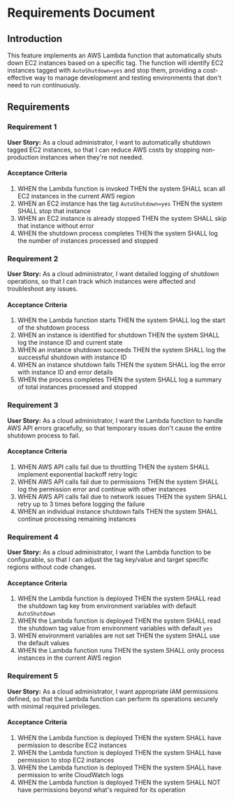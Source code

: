 # Requirements Document

## Introduction

This feature implements an AWS Lambda function that automatically shuts down EC2 instances based on a specific tag. The function will identify EC2 instances tagged with `AutoShutdown=yes` and stop them, providing a cost-effective way to manage development and testing environments that don't need to run continuously.

## Requirements

### Requirement 1

**User Story:** As a cloud administrator, I want to automatically shutdown tagged EC2 instances, so that I can reduce AWS costs by stopping non-production instances when they're not needed.

#### Acceptance Criteria

1. WHEN the Lambda function is invoked THEN the system SHALL scan all EC2 instances in the current AWS region
2. WHEN an EC2 instance has the tag `AutoShutdown=yes` THEN the system SHALL stop that instance
3. WHEN an EC2 instance is already stopped THEN the system SHALL skip that instance without error
4. WHEN the shutdown process completes THEN the system SHALL log the number of instances processed and stopped

### Requirement 2

**User Story:** As a cloud administrator, I want detailed logging of shutdown operations, so that I can track which instances were affected and troubleshoot any issues.

#### Acceptance Criteria

1. WHEN the Lambda function starts THEN the system SHALL log the start of the shutdown process
2. WHEN an instance is identified for shutdown THEN the system SHALL log the instance ID and current state
3. WHEN an instance shutdown succeeds THEN the system SHALL log the successful shutdown with instance ID
4. WHEN an instance shutdown fails THEN the system SHALL log the error with instance ID and error details
5. WHEN the process completes THEN the system SHALL log a summary of total instances processed and stopped

### Requirement 3

**User Story:** As a cloud administrator, I want the Lambda function to handle AWS API errors gracefully, so that temporary issues don't cause the entire shutdown process to fail.

#### Acceptance Criteria

1. WHEN AWS API calls fail due to throttling THEN the system SHALL implement exponential backoff retry logic
2. WHEN AWS API calls fail due to permissions THEN the system SHALL log the permission error and continue with other instances
3. WHEN AWS API calls fail due to network issues THEN the system SHALL retry up to 3 times before logging the failure
4. WHEN an individual instance shutdown fails THEN the system SHALL continue processing remaining instances

### Requirement 4

**User Story:** As a cloud administrator, I want the Lambda function to be configurable, so that I can adjust the tag key/value and target specific regions without code changes.

#### Acceptance Criteria

1. WHEN the Lambda function is deployed THEN the system SHALL read the shutdown tag key from environment variables with default `AutoShutdown`
2. WHEN the Lambda function is deployed THEN the system SHALL read the shutdown tag value from environment variables with default `yes`
3. WHEN environment variables are not set THEN the system SHALL use the default values
4. WHEN the Lambda function runs THEN the system SHALL only process instances in the current AWS region

### Requirement 5

**User Story:** As a cloud administrator, I want appropriate IAM permissions defined, so that the Lambda function can perform its operations securely with minimal required privileges.

#### Acceptance Criteria

1. WHEN the Lambda function is deployed THEN the system SHALL have permission to describe EC2 instances
2. WHEN the Lambda function is deployed THEN the system SHALL have permission to stop EC2 instances
3. WHEN the Lambda function is deployed THEN the system SHALL have permission to write CloudWatch logs
4. WHEN the Lambda function is deployed THEN the system SHALL NOT have permissions beyond what's required for its operation